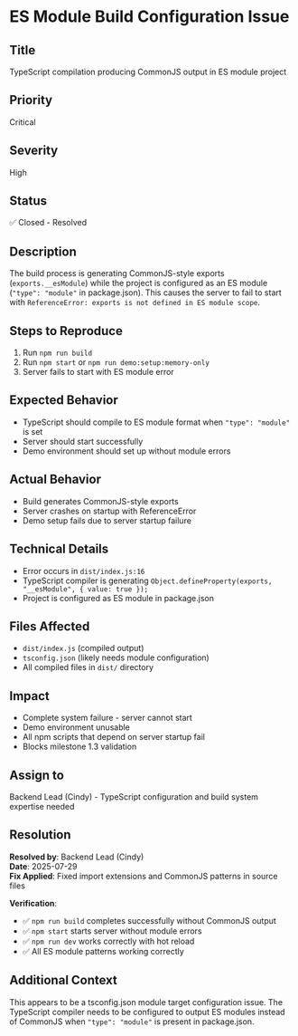 # ES Module Build Configuration Issue

## Title
TypeScript compilation producing CommonJS output in ES module project

## Priority
Critical

## Severity
High

## Status
✅ Closed - Resolved

## Description
The build process is generating CommonJS-style exports (`exports.__esModule`) while the project is configured as an ES module (`"type": "module"` in package.json). This causes the server to fail to start with `ReferenceError: exports is not defined in ES module scope`.

## Steps to Reproduce
1. Run `npm run build`
2. Run `npm start` or `npm run demo:setup:memory-only`
3. Server fails to start with ES module error

## Expected Behavior
- TypeScript should compile to ES module format when `"type": "module"` is set
- Server should start successfully
- Demo environment should set up without module errors

## Actual Behavior
- Build generates CommonJS-style exports
- Server crashes on startup with ReferenceError
- Demo setup fails due to server startup failure

## Technical Details
- Error occurs in `dist/index.js:16`
- TypeScript compiler is generating `Object.defineProperty(exports, "__esModule", { value: true });`
- Project is configured as ES module in package.json

## Files Affected
- `dist/index.js` (compiled output)
- `tsconfig.json` (likely needs module configuration)
- All compiled files in `dist/` directory

## Impact
- Complete system failure - server cannot start
- Demo environment unusable
- All npm scripts that depend on server startup fail
- Blocks milestone 1.3 validation

## Assign to
Backend Lead (Cindy) - TypeScript configuration and build system expertise needed

## Resolution
**Resolved by**: Backend Lead (Cindy)  
**Date**: 2025-07-29  
**Fix Applied**: Fixed import extensions and CommonJS patterns in source files

**Verification**:
- ✅ `npm run build` completes successfully without CommonJS output
- ✅ `npm start` starts server without module errors  
- ✅ `npm run dev` works correctly with hot reload
- ✅ All ES module patterns working correctly

## Additional Context
This appears to be a tsconfig.json module target configuration issue. The TypeScript compiler needs to be configured to output ES modules instead of CommonJS when `"type": "module"` is present in package.json.